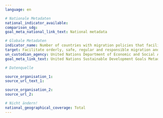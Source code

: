 ```yaml
---
language: en

# Nationale Metadaten
national_indicator_available:
comparison_sdg:
goal_meta_national_link_text: National metadata

# Globale Metadaten
indicator_name: Number of countries with migration policies that facilitate orderly, safe, regular and responsible migration and mobility of people
target: Facilitate orderly, safe, regular and responsible migration and mobility of people, including through the implementation of planned and well- managed migration policies
un_custodian_agency: United Nations Department of Economic and Social Affairs (DESA), International Organization for Migration (IOM)
goal_meta_link_text: United Nations Sustainable Development Goals Metadata

# Datenquelle

source_organisation_1:
source_url_text_1:

source_organisation_2:
source_url_2:

# Nicht ändern!
national_geographical_coverage: Total
---
```

